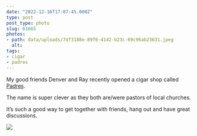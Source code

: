```yaml
---
date: "2022-12-16T17:07:45.000Z"
type: post 
post_type: photo
slug: 61665
photos: 
- path: data/uploads/7df3188e-89f6-4142-b23c-69c96ab23631.jpeg
  alt: 
tags: 
- cigar
- padres
---
```

My good friends Denver and Ray recently opened a cigar shop called [Padres](https://www.instagram.com/padrescigars/). 

The name is super clever as they both are/were pastors of local churches. 

It’s such a good way to get together with friends, hang out and have great discussions. 


![](https://brandontreb.com/data/uploads/7df3188e-89f6-4142-b23c-69c96ab23631.jpeg)
